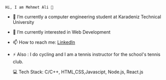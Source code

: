 
    Hi, I am Mehmet Ali 👋
    
    
- 🔭 I’m currently a computer engineering student at Karadeniz Technical University
- 🌱 I’m currently interested in Web Development 
- 📫 How to reach me: [LinkedIn](https://www.linkedin.com/in/mehmet-ali-orhan-2020d/)
- ⚡ Also : I do cycling and I am a tennis instructor for the school's tennis club.

    💻 Tech Stack:
      C/C++,
      HTML,CSS,Javascipt,
      Node.js,
      React.js
      
